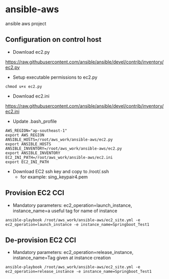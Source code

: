 # ansible-aws
ansible aws project

## Configuration on control host
- Download ec2.py

https://raw.githubusercontent.com/ansible/ansible/devel/contrib/inventory/ec2.py
  - Setup executable permissions to ec2.py
```
chmod u+x ec2.py
```
- Download ec2.ini

https://raw.githubusercontent.com/ansible/ansible/devel/contrib/inventory/ec2.ini

- Update .bash_profile

```
AWS_REGION="ap-southeast-1"
export AWS_REGION
ANSIBLE_HOSTS=/root/aws_work/ansible-aws/ec2.py
export ANSIBLE_HOSTS
ANSIBLE_INVENTORY=/root/aws_work/ansible-aws/ec2.py
export ANSIBLE_INVENTORY
EC2_INI_PATH=/root/aws_work/ansible-aws/ec2.ini
export EC2_INI_PATH
```

- Download EC2 ssh key and copy to /root/.ssh
  - for example: sing_keypair4.pem

## Provision EC2 CCI
- Mandatory parameters: ec2_operation=launch_instance, instance_name=a useful tag for name of instance

```
ansible-playbook /root/aws_work/ansible-aws/ec2_site.yml -e ec2_operation=launch_instance -e instance_name=Springboot_Test1
```

## De-provision EC2 CCI
- Mandatory parameters: ec2_operation=release_instance, instance_name=Tag given at instance creation

```
ansible-playbook /root/aws_work/ansible-aws/ec2_site.yml -e ec2_operation=release_instance -e instance_name=Springboot_Test1
```


